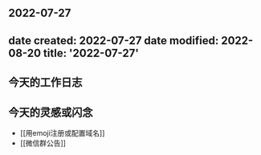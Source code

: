 2022-07-27
---
date created: 2022-07-27
date modified: 2022-08-20
title: '2022-07-27'
---

## 今天的工作日志

## 今天的灵感或闪念

- [[用emoji注册或配置域名]]
- [[微信群公告]]
